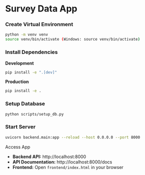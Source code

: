 # Survey Data App


### Create Virtual Environment

```bash
python -m venv venv
source venv/bin/activate (Windows: source venv/bin/activate)
```

### Install Dependencies

**Development**
```bash
pip install -e ".[dev]"
```

**Production**
```bash
pip install -e .
```

### Setup Database
```bash
python scripts/setup_db.py
```

### Start Server
```bash
uvicorn backend.main:app --reload --host 0.0.0.0 --port 8000
```

Access App
- **Backend API:** http://localhost:8000
- **API Documentation:** http://localhost:8000/docs
- **Frontend:** Open `frontend/index.html` in your browser


